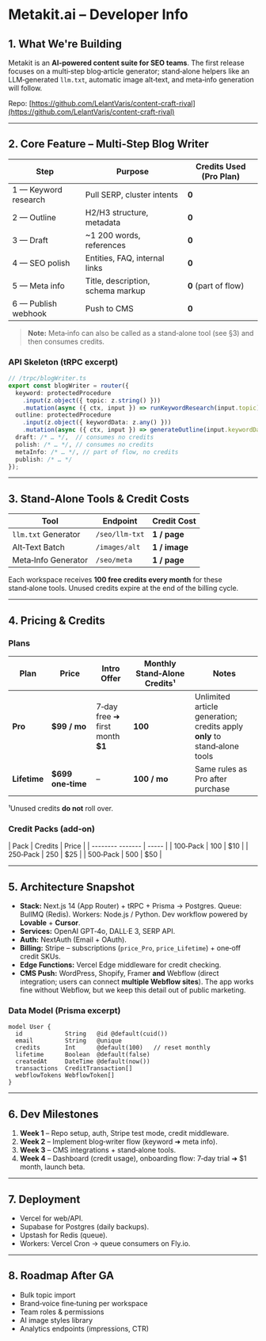 
# Metakit.ai – Developer Info

## 1. What We're Building

Metakit is an **AI‑powered content suite for SEO teams**. The first release focuses on a multi‑step blog‑article generator; stand‑alone helpers like an LLM‑generated `llm.txt`, automatic image alt‑text, and meta‑info generation will follow.

Repo: [https://github.com/LelantVaris/content-craft-rival](https://github.com/LelantVaris/content-craft-rival)

---

## 2. Core Feature – Multi‑Step Blog Writer

| Step                 | Purpose                           | Credits Used (Pro Plan) |
| -------------------- | --------------------------------- | ----------------------- |
| 1 — Keyword research | Pull SERP, cluster intents        | **0**                   |
| 2 — Outline          | H2/H3 structure, metadata         | **0**                   |
| 3 — Draft            | \~1 200 words, references         | **0**                   |
| 4 — SEO polish       | Entities, FAQ, internal links     | **0**                   |
| 5 — Meta info        | Title, description, schema markup | **0** (part of flow)    |
| 6 — Publish webhook  | Push to CMS                       | **0**                   |

> **Note:** Meta‑info can also be called as a stand‑alone tool (see §3) and then consumes credits.

### API Skeleton (tRPC excerpt)

```ts
// /trpc/blogWriter.ts
export const blogWriter = router({
  keyword: protectedProcedure
    .input(z.object({ topic: z.string() }))
    .mutation(async ({ ctx, input }) => runKeywordResearch(input.topic)),
  outline: protectedProcedure
    .input(z.object({ keywordData: z.any() }))
    .mutation(async ({ ctx, input }) => generateOutline(input.keywordData)),
  draft: /* … */,  // consumes no credits
  polish: /* … */, // consumes no credits
  metaInfo: /* … */, // part of flow, no credits
  publish: /* … */
});
```

---

## 3. Stand‑Alone Tools & Credit Costs

| Tool                | Endpoint       | Credit Cost   |
| ------------------- | -------------- | ------------- |
| `llm.txt` Generator | `/seo/llm-txt` | **1 / page**  |
| Alt‑Text Batch      | `/images/alt`  | **1 / image** |
| Meta‑Info Generator | `/seo/meta`    | **1 / page**  |

Each workspace receives **100 free credits every month** for these stand‑alone tools. Unused credits expire at the end of the billing cycle.

---

## 4. Pricing & Credits

### Plans

| Plan         | Price              | Intro Offer                      | Monthly Stand‑Alone Credits¹ | Notes                                                                     |
| ------------ | ------------------ | -------------------------------- | ---------------------------- | ------------------------------------------------------------------------- |
| **Pro**      | **\$99 / mo**      | 7‑day free ➜ first month **\$1** | **100**                      | Unlimited article generation; credits apply **only** to stand‑alone tools |
| **Lifetime** | **\$699 one‑time** | –                                | **100 / mo**                 | Same rules as Pro after purchase                                          |

¹Unused credits **do not** roll over.

### Credit Packs (add‑on)

| Pack     | Credits | Price |
| -------- ------- | ----- |
| 100‑Pack | 100     | \$10  |
| 250‑Pack | 250     | \$25  |
| 500‑Pack | 500     | \$50  |

---

## 5. Architecture Snapshot

* **Stack:** Next.js 14 (App Router) + tRPC + Prisma → Postgres. Queue: BullMQ (Redis). Workers: Node.js / Python. Dev workflow powered by **Lovable** + **Cursor**.
* **Services:** OpenAI GPT‑4o, DALL·E 3, SERP API.
* **Auth:** NextAuth (Email + OAuth).
* **Billing:** Stripe – subscriptions (`price_Pro`, `price_Lifetime`) + one‑off credit SKUs.
* **Edge Functions:** Vercel Edge middleware for credit checking.
* **CMS Push:** WordPress, Shopify, Framer **and** Webflow (direct integration; users can connect **multiple Webflow sites**). The app works fine without Webflow, but we keep this detail out of public marketing.

### Data Model (Prisma excerpt)

```prisma
model User {
  id            String   @id @default(cuid())
  email         String   @unique
  credits       Int      @default(100)   // reset monthly
  lifetime      Boolean  @default(false)
  createdAt     DateTime @default(now())
  transactions  CreditTransaction[]
  webflowTokens WebflowToken[]
}
```

---

## 6. Dev Milestones

1. **Week 1** – Repo setup, auth, Stripe test mode, credit middleware.
2. **Week 2** – Implement blog‑writer flow (keyword ➜ meta info).
3. **Week 3** – CMS integrations + stand‑alone tools.
4. **Week 4** – Dashboard (credit usage), onboarding flow: 7‑day trial ➜ \$1 month, launch beta.

---

## 7. Deployment

* Vercel for web/API.
* Supabase for Postgres (daily backups).
* Upstash for Redis (queue).
* Workers: Vercel Cron → queue consumers on Fly.io.

---

## 8. Roadmap After GA

* Bulk topic import
* Brand‑voice fine‑tuning per workspace
* Team roles & permissions
* AI image styles library
* Analytics endpoints (impressions, CTR)
